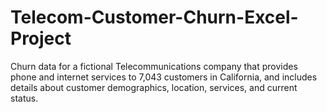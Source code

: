 # Telecom-Customer-Churn-Excel-Project
Churn data for a fictional Telecommunications company that provides phone and internet services to 7,043 customers in California, and includes details about customer demographics, location, services, and current status.
